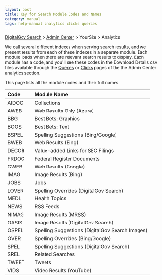 ```yaml
---
layout: post
title: Key for Search Module Codes and Names
category: manual
tags: help-manual analytics clicks queries
---
```


[DigitalGov Search](/index.html) > [Admin Center](https://search.usa.gov/sites/) > YourSite > Analytics

We call several different indexes when serving search results, and we present results from each of these indexes in a separate module. Each module loads when there are relevant search results to display. Each module has a code, and you'll see these codes in the Download Details csv files available through the [Queries](/manual/queries.html) or [Clicks](/manual/clicks.html) pages of the the Admin Center analytics section. 

This page lists all the module codes and their full names. 

| Code    | Module Name | 
| :------------ | :---------------------------------- |
| AIDOC&nbsp;&nbsp;&nbsp;&nbsp;&nbsp; | Collections |
| AWEB  | Web Results Only (Azure) |
| BBG   | Best Bets: Graphics |
| BOOS  | Best Bets: Text |
| BSPEL | Spelling Suggestions (Bing/Google) |
| BWEB  | Web Results (Bing) |
| DECOR | Value-added Links for SEC Filings |
| FRDOC | Federal Register Documents |
| GWEB  | Web Results (Google) |
| IMAG  | Image Results (Bing) |
| JOBS  | Jobs |
| LOVER | Spelling Overrides (DigitalGov Search) |
| MEDL  | Health Topics |
| NEWS  | RSS Feeds |
| NIMAG | Image Results (MRSS) |
| OASIS | Image Results (DigitalGov Search) |
| OSPEL | Spelling Suggestions (DigitalGov Search Images) |
| OVER  | Spelling Overrides (Bing/Google) |
| SPEL  | Spelling Suggestions (DigitalGov Search) |
| SREL  | Related Searches |
| TWEET | Tweets |
| VIDS  | Video Results (YouTube) |